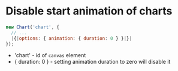 # Disable start animation of charts

```javascript
new Chart('chart', {
  // ...
  |{|options: { animation: { duration: 0 } }|}|
});
```

- 'chart' - id of ```canvas``` element
- { duration: 0 } - setting animation duration to zero will disable it
